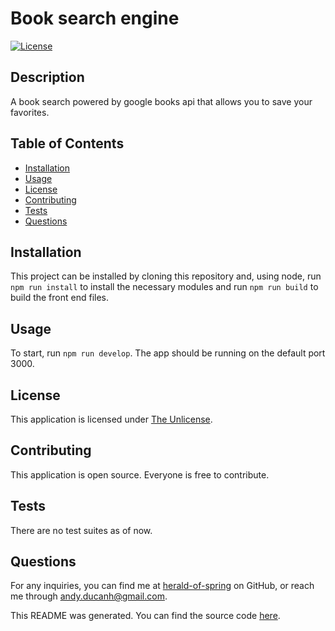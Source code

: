 # Book search engine
[![License](https://img.shields.io/badge/license-The%20Unlicense-brightgreen)](https://www.choosealicense.com/licenses/unlicense)
## Description
A book search powered by google books api that allows you to save your favorites.
## Table of Contents
- [Installation](#installation)
- [Usage](#usage)
- [License](#license)
- [Contributing](#contributing)
- [Tests](#tests)
- [Questions](#questions)
## Installation
This project can be installed by cloning this repository and, using node, run `npm run install` to install the necessary modules and run `npm run build` to build the front end files.
## Usage
To start, run `npm run develop`. The app should be running on the default port 3000.
## License
This application is licensed under [The Unlicense](https://www.choosealicense.com/licenses/unlicense).
## Contributing
This application is open source. Everyone is free to contribute.
## Tests
There are no test suites as of now.
## Questions
For any inquiries, you can find me at [herald-of-spring](https://github.com/herald-of-spring) on GitHub, or reach me through andy.ducanh@gmail.com.

This README was generated. You can find the source code [here](https://github.com/herald-of-spring/readme-shortcut).